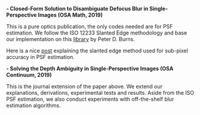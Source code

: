 **- Closed-Form Solution to Disambiguate Defocus Blur in Single-Perspective Images (OSA Math, 2019)**

This is a pure optics publication, the only codes needed are for PSF estimation. We follow the ISO 12233 Slanted Edge methodology and base our implementation on this [library](http://losburns.com/imaging/software/SFRedge/sfrmat3_post/index.html) by Peter D. Burns.

Here is a nice [post](https://www.strollswithmydog.com/the-slanted-edge-method/) explaining the slanted edge method used for sub-pixel accuracy in PSF estimation.



**- Solving the Depth Ambiguity in Single-Perspective Images (OSA Continuum, 2019)**

This is the journal extension of the paper above. We extend our explanations, derivations, experimental tests and results. Aside from the ISO PSF estimation, we also conduct experiments with off-the-shelf blur estimation algorithms.

